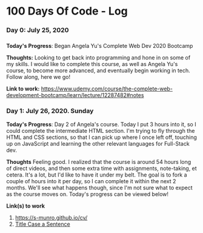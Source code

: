 # 100 Days Of Code - Log

### Day 0: July 25, 2020
#####

**Today's Progress**: Began Angela Yu's Complete Web Dev 2020 Bootcamp

**Thoughts:** Looking to get back into programming and hone in on some of my skills.  I would like to complete this course, as well as Angela Yu's course, to become more advanced, and eventually begin working in tech.  Follow along, here we go!

**Link to work:** https://www.udemy.com/course/the-complete-web-development-bootcamp/learn/lecture/12287482#notes

### Day 1: July 26, 2020. Sunday

**Today's Progress**: Day 2 of Angela's course.  Today I put 3 hours into it, so I could complete the intermediate HTML section.  I'm trying to fly through the HTML and CSS sections, so that I can pick up where I once left off, touching up on JavaScript and learning the other relevant languages for Full-Stack dev.

**Thoughts** Feeling good.  I realized that the course is around 54 hours long of direct videos, and then some extra time with assignments, note-taking, et cetera.  It's a lot, but I'd like to have it under my belt.  The goal is to fork a couple of hours into it per day, so I can complete it within the next 2 months.  We'll see what happens though, since I'm not sure what to expect as the course moves on.  Today's progress can be viewed below!

**Link(s) to work**
1. https://s-munro.github.io/cv/
2. [Title Case a Sentence](https://www.freecodecamp.com/challenges/title-case-a-sentence)
